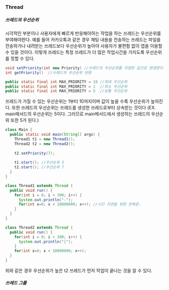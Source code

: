 ### Thread

##### 쓰레드의 우선순위

시각적인 부분이나 사용자에게 빠르게 반응해야하는 작업을 하는 쓰레드는 우선순위를 부여해야한다. 예를 들어 카카오톡과 같은 경우 채팅 내용을 전송하는 쓰레드는 파일을 전송하거나 내려받는 쓰레드보다 우선순위가 높아야 사용자가 불편함 없이 앱을 이용할 수 있을 것이다. 이렇게 쓰레드는 특정 쓰레드가 더 많은 작업시간을 가지도록 우선순위를 정할 수 있다. 

```java
void setPriority(int new Priority) //쓰레드의 우선순위를 지정한 값으로 변경한다.
int getPriority()  //쓰레드의 우선순위 반환

public static final int MAX_PRIORITY = 10 //최대 우선순위
public static final int MAX_PRIORITY = 1  //최소 우선순위
public static final int MAX_PRIORITY = 5  //보통 우선순위
```

쓰레드가 가질 수 있는 우선순위는 1부터 10까지이며 값이 높을 수록 우선순위가 높아진다. 또한 쓰레드의 우선순위는 쓰레드를 생성한 쓰레드로부터 상속받는 것이다 (EX. main메서드의 우선순위는 5이다. 그러므로 main메서드에서 생성하는 쓰레드의 우선순위 또한 5가 된다.)

```java
class Main {
  public static void main(String[] args) {
    Thread1 t1 = new Thread1();
    Thread2 t2 = new Thread2();
    
    t2.setPriority(7);
    
    t1.start(); //우선순위 5
    t2.start(); //우선순위 7
  }
}

class Thread1 extends Thread {
  public void run() {
    for(int i = 0; i < 300; i++) {
      System.out.println("-");
      for(int x=0; x < 10000000; x++); //시간 지연을 위한 반복문.
    }
  }
}

class Thread2 extends Thread {
  public void run() {
    for(int i = 0; i < 300; i++) {
      System.out.println("|");
    }
    for(int x=0; x < 10000000; x++);
  }
}
```

위와 같은 경우 우선순위가 높은 t2 쓰레드가 먼저 작업이 끝나는 것을 알 수 있다.

##### 쓰레드 그룹

